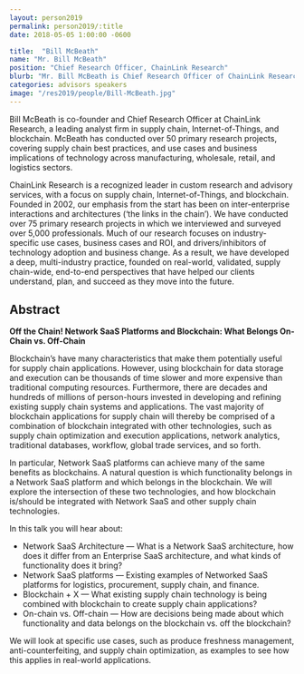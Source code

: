 ```yaml
---
layout: person2019
permalink: person2019/:title
date: 2018-05-05 1:00:00 -0600

title:  "Bill McBeath"
name: "Mr. Bill McBeath"
position: "Chief Research Officer, ChainLink Research"
blurb: "Mr. Bill McBeath is Chief Research Officer of ChainLink Research, a leading research and advisory firm in the supply chain industry."
categories: advisors speakers
image: "/res2019/people/Bill-McBeath.jpg"
---
```


Bill McBeath is co-founder and Chief Research Officer at ChainLink Research, a leading analyst firm in supply chain, Internet-of-Things, and blockchain. McBeath has conducted over 50 primary research projects, covering supply chain best practices, and use cases and business implications of technology across manufacturing, wholesale, retail, and logistics sectors. 

ChainLink Research is a recognized leader in custom research and advisory services, with a focus on supply chain, Internet-of-Things, and blockchain. Founded in 2002, our emphasis from the start has been on inter-enterprise interactions and architectures (‘the links in the chain’). We have conducted over 75 primary research projects in which we interviewed and surveyed over 5,000 professionals. Much of our research focuses on industry-specific use cases, business cases and ROI, and drivers/inhibitors of technology adoption and business change. As a result, we have developed a deep, multi-industry practice, founded on real-world, validated, supply chain-wide, end-to-end perspectives that have helped our clients understand, plan, and succeed as they move into the future.

## Abstract

**Off the Chain! Network SaaS Platforms and Blockchain: What Belongs On-Chain vs. Off-Chain**

Blockchain’s have many characteristics that make them potentially useful for supply chain applications. However, using blockchain for data storage and execution can be thousands of time slower and more expensive than traditional computing resources. Furthermore, there are decades and hundreds of millions of person-hours invested in developing and refining existing supply chain systems and applications. The vast majority of blockchain applications for supply chain will thereby be comprised of a combination of blockchain integrated with other technologies, such as supply chain optimization and execution applications, network analytics, traditional databases, workflow, global trade services, and so forth. 

In particular, Network SaaS platforms can achieve many of the same benefits as blockchains. A natural question is which functionality belongs in a Network SaaS platform and which belongs in the blockchain. We will explore the intersection of these two technologies, and how blockchain is/should be integrated with Network SaaS and other supply chain technologies. 

In this talk you will hear about:
- Network SaaS Architecture — What is a Network SaaS architecture, how does it differ from an Enterprise SaaS architecture, and what kinds of functionality does it bring? 
- Network SaaS platforms — Existing examples of Networked SaaS platforms for logistics, procurement, supply chain, and finance. 
- Blockchain + X — What existing supply chain technology is being combined with blockchain to create supply chain applications? 
- On-chain vs. Off-chain — How are decisions being made about which functionality and data belongs on the blockchain vs. off the blockchain?

We will look at specific use cases, such as produce freshness management, anti-counterfeiting, and supply chain optimization, as examples to see how this applies in real-world applications.
